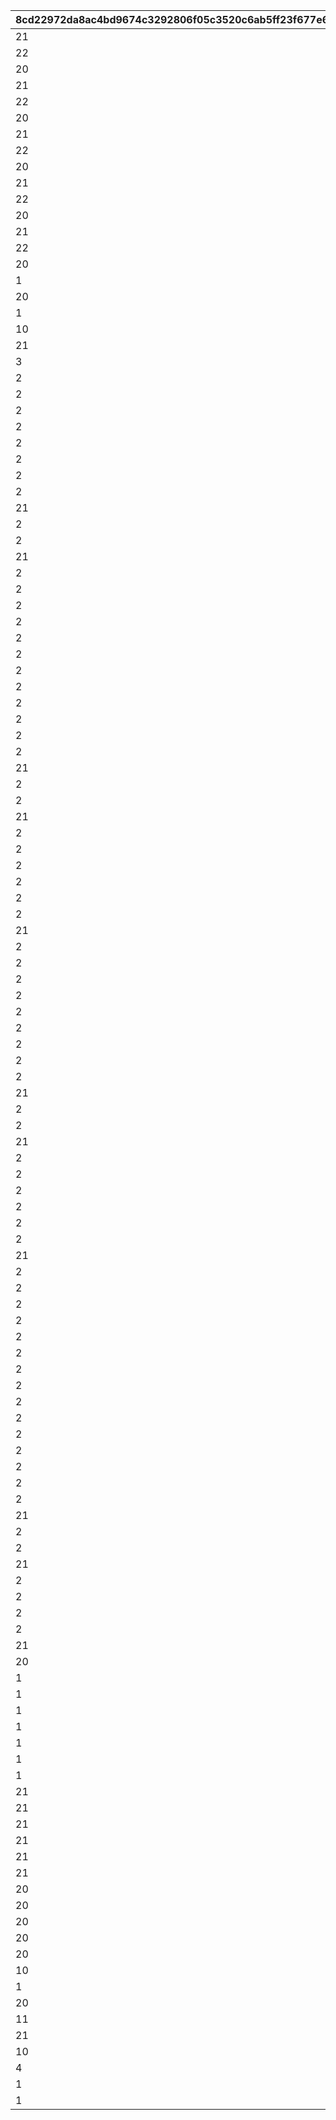 |8cd22972da8ac4bd9674c3292806f05c3520c6ab5ff23f677e67d5f6970652b5|f2062e724cb5aa1904553f0defb61083a3336b93c94dee58c811559a397cd64a|2b6fb0294c714bfa1919f5f10ed32333f57b6c16c2e85c0016f17b371f5a03f4|4a371e500a9f2511f87a838b2f583a5d907d5287500018a61aec1ad61e20fda1|41137c78c23abab52886b8efd65b68b57bec00799653d2aa88d85637d22dd5c4|3086f4696fabdff767f8cf7be2600da5dc813d3c4694bfdd2491b7cb55122f3b|b70f30520e8c5240648edcaf113f18732f5b385ed1ab80195c879654615488e1|0b075b87ae92609f550c12a6584db75bd91e3b08813724a1e092891168b38515|dd863b23925f79000a50a0b50aba583fb629cc0138a616cbc4762011e07fabc3|
| --- | --- | --- | --- | --- | --- | --- | --- | --- |
|21|0|0|600|0|0|1101001|0|1101002|
|22|0|0|2400|600|0|1101002|0|1101003|
|20|50|0|1|-1500|0|1101003|0|1|
|21|0|0|900|0|0|1101011|0|1101012|
|22|0|0|2100|700|0|1101012|0|1101013|
|20|200|0|1|-1500|0|1101013|0|1|
|21|0|0|400|0|0|1101021|0|1101022|
|22|0|0|2000|500|0|1101022|0|1101023|
|20|350|0|1|-1500|0|1101023|0|1|
|21|0|0|1000|0|0|1101031|0|1101032|
|22|0|0|1800|900|0|1101032|0|1101033|
|20|500|0|1|-1500|0|1101033|0|1|
|21|0|0|500|0|0|1101041|0|1101042|
|22|0|0|1600|800|0|1101042|0|1101043|
|20|750|0|1|-1500|0|1101043|0|1|
|1|2|2|1|2|0|1101101|0|25|
|20|-100|0|1|-2000|0|1102001|0|1|
|1|10|2|1|2|0|1102101|0|20|
|10|0|2|2|0|0|1102102|0|200000|
|21|0|0|500|0|0|1103001|0|1103002|
|3|0|2|0|0|0|1103002|0|1000|
|2|0|2|3|3000|0|1202001|0|-15|
|2|0|1|3|30000|0|1204001|0|15|
|2|0|1|3|30000|0|1205001|0|10|
|2|0|1|3|30000|0|1206001|0|10|
|2|0|1|3|30000|0|1207001|0|10|
|2|0|1|2|3000|0|1208001|0|15|
|2|0|1|1|3000|0|1209001|0|25|
|2|0|1|2|3000|0|1210001|0|10|
|21|0|0|3000|0|0|1210002|0|1210003|
|2|0|1|1|30000|0|1210003|0|15|
|2|0|1|2|3000|0|1211001|0|-10|
|21|0|0|3000|0|0|1211002|0|1211003|
|2|0|2|1|30000|0|1211003|0|-15|
|2|0|2|1|30000|0|1213001|0|-10|
|2|0|2|2|30000|0|1213002|0|-10|
|2|0|2|3|1500|0|1214001|0|-25|
|2|0|2|3|3000|0|1216001|0|-20|
|2|0|1|3|30000|0|1218001|0|20|
|2|0|1|3|30000|0|1219001|0|15|
|2|0|1|3|30000|0|1220001|0|15|
|2|0|1|3|30000|0|1221001|0|15|
|2|0|1|2|3000|0|1222001|0|20|
|2|0|1|1|3000|0|1223001|0|30|
|2|0|1|2|3000|0|1224001|0|15|
|21|0|0|3000|0|0|1224002|0|1224003|
|2|0|1|1|30000|0|1224003|0|20|
|2|0|1|2|3000|0|1225001|0|-10|
|21|0|0|3000|0|0|1225002|0|1225003|
|2|0|2|1|30000|0|1225003|0|-20|
|2|0|2|1|30000|0|1227001|0|-15|
|2|0|2|2|30000|0|1227002|0|-15|
|2|0|2|3|1500|0|1228001|0|-35|
|2|0|1|3|30000|0|1229001|0|20|
|2|0|1|2|3000|0|1230001|0|20|
|21|0|0|3000|0|0|1230002|0|1230003|
|2|0|1|1|30000|0|1230003|0|50|
|2|0|2|3|3000|0|1232001|0|-25|
|2|0|1|3|30000|0|1234001|0|25|
|2|0|1|3|30000|0|1235001|0|20|
|2|0|1|3|30000|0|1236001|0|20|
|2|0|1|3|30000|0|1237001|0|20|
|2|0|1|2|3000|0|1238001|0|25|
|2|0|1|1|3000|0|1239001|0|35|
|2|0|1|2|3000|0|1240001|0|20|
|21|0|0|3000|0|0|1240002|0|1240003|
|2|0|1|1|30000|0|1240003|0|25|
|2|0|1|2|3000|0|1241001|0|-10|
|21|0|0|3000|0|0|1241002|0|1241003|
|2|0|2|1|30000|0|1241003|0|-25|
|2|0|2|1|30000|0|1242001|0|-20|
|2|0|2|2|30000|0|1242002|0|-20|
|2|0|2|3|1500|0|1244001|0|-75|
|2|0|1|3|30000|0|1246001|0|20|
|2|0|1|3|30000|0|1247001|0|30|
|21|0|0|3000|0|0|1247002|0|1247003|
|2|0|1|1|3000|0|1247003|0|25|
|2|0|1|1|3000|0|1248001|0|75|
|2|0|2|3|1500|0|1249001|0|-90|
|2|0|1|2|30000|0|2101001|0|10|
|2|0|1|2|30000|0|2102001|0|10|
|2|0|2|2|3000|0|2103001|0|-15|
|2|0|2|3|3000|0|2103002|0|-15|
|2|0|2|3|3000|0|2105001|0|-25|
|2|0|1|3|30000|0|2107001|0|25|
|2|0|1|3|30000|0|2108001|0|10|
|2|0|1|3|30000|0|2109001|0|10|
|2|0|1|3|30000|0|2110001|0|10|
|2|0|1|2|3000|0|2111001|0|15|
|2|0|1|1|3000|0|2112001|0|25|
|2|0|1|2|3000|0|2113001|0|10|
|21|0|0|3000|0|0|2113002|0|2113003|
|2|0|1|1|30000|0|2113003|0|25|
|2|0|1|2|3000|0|2114001|0|-10|
|21|0|1|3000|0|0|2114002|0|2114003|
|2|0|2|1|30000|0|2114003|0|-25|
|2|0|2|1|30000|0|2116001|0|-10|
|2|0|2|2|30000|0|2116002|0|-10|
|2|0|2|3|1500|0|2117001|0|-50|
|21|0|0|300|0|0|3301001|0|3301002|
|20|20|0|2|30|0|3301002|0|1|
|1|100|2|1|1|0|3301101|0|0|
|1|40|2|1|1|0|3302001|0|0|
|1|60|2|1|1|0|3302002|0|0|
|1|12|2|1|1|0|3303001|0|0|
|1|28|2|1|1|0|3303002|0|0|
|1|40|2|1|1|0|3304001|0|0|
|1|100|2|1|1|0|3304002|0|0|
|21|0|0|200|0|0|3305001|0|3305011|
|21|0|0|200|0|0|3305002|0|3305012|
|21|0|0|200|0|0|3305003|0|3305013|
|21|0|0|200|0|0|3305004|0|3305014|
|21|0|0|200|0|0|3305005|0|3305015|
|21|0|0|200|0|0|3305006|0|3305016|
|20|15|0|2|26|0|3305011|30|1|
|20|8|0|2|29|0|3305012|15|1|
|20|0|0|2|30|0|3305013|0|1|
|20|-8|0|2|29|0|3305014|-15|1|
|20|-15|0|2|26|0|3305015|-30|1|
|10|0|1|1|180|0|3305016|0|30000|
|1|20|2|1|1|0|3305101|0|0|
|20|29|0|2|274|0|3402001|0|1|
|11|0|3|2000|0|0|3402101|0|500000|
|21|0|0|200|0|0|3403001|0|3403002|
|10|0|1|1|0|0|3403002|0|200000|
|4|0|3|0|0|0|4001001|0|0|
|1|0|3|0|0|0|4001002|0|99999|
|1|9|3|9|9|9|4002001|9|99999|